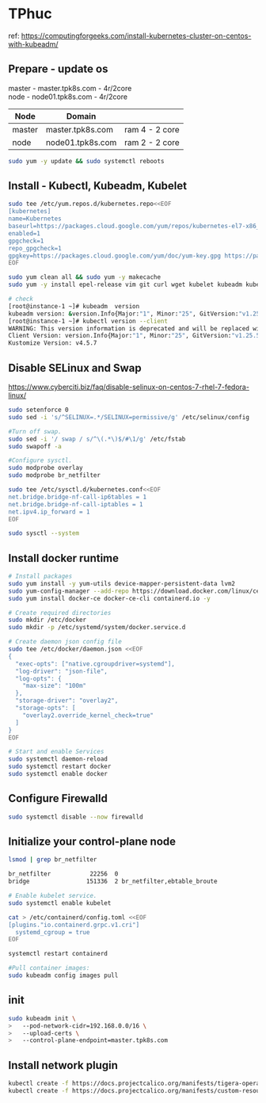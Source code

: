 # TPhuc

ref: https://computingforgeeks.com/install-kubernetes-cluster-on-centos-with-kubeadm/

## Prepare - update os

master - master.tpk8s.com - 4r/2core \
node   - node01.tpk8s.com - 4r/2core

|Node   |Domain             |                 |
|-------|-------------------|-----------------|
| master|master.tpk8s.com   | ram 4 - 2 core  |
| node  | node01.tpk8s.com  | ram 2 - 2 core  |

```bash
sudo yum -y update && sudo systemctl reboots
```

## Install - Kubectl, Kubeadm, Kubelet

```bash
sudo tee /etc/yum.repos.d/kubernetes.repo<<EOF
[kubernetes]
name=Kubernetes
baseurl=https://packages.cloud.google.com/yum/repos/kubernetes-el7-x86_64
enabled=1
gpgcheck=1
repo_gpgcheck=1
gpgkey=https://packages.cloud.google.com/yum/doc/yum-key.gpg https://packages.cloud.google.com/yum/doc/rpm-package-key.gpg
EOF

sudo yum clean all && sudo yum -y makecache
sudo yum -y install epel-release vim git curl wget kubelet kubeadm kubectl --disableexcludes=kubernetes
```
```bash
# check
[root@instance-1 ~]# kubeadm  version
kubeadm version: &version.Info{Major:"1", Minor:"25", GitVersion:"v1.25.5", GitCommit:"804d6167111f6858541cef440ccc53887fbbc96a", GitTreeState:"clean", BuildDate:"2022-12-08T10:13:29Z", GoVersion:"go1.19.4", Compiler:"gc", Platform:"linux/amd64"}
[root@instance-1 ~]# kubectl version --client
WARNING: This version information is deprecated and will be replaced with the output from kubectl version --short.  Use --output=yaml|json to get the full version.
Client Version: version.Info{Major:"1", Minor:"25", GitVersion:"v1.25.5", GitCommit:"804d6167111f6858541cef440ccc53887fbbc96a", GitTreeState:"clean", BuildDate:"2022-12-08T10:15:02Z", GoVersion:"go1.19.4", Compiler:"gc", Platform:"linux/amd64"}
Kustomize Version: v4.5.7
```

## Disable SELinux and Swap

https://www.cyberciti.biz/faq/disable-selinux-on-centos-7-rhel-7-fedora-linux/

```bash
sudo setenforce 0
sudo sed -i 's/^SELINUX=.*/SELINUX=permissive/g' /etc/selinux/config

#Turn off swap.
sudo sed -i '/ swap / s/^\(.*\)$/#\1/g' /etc/fstab
sudo swapoff -a

#Configure sysctl.
sudo modprobe overlay
sudo modprobe br_netfilter

sudo tee /etc/sysctl.d/kubernetes.conf<<EOF
net.bridge.bridge-nf-call-ip6tables = 1
net.bridge.bridge-nf-call-iptables = 1
net.ipv4.ip_forward = 1
EOF

sudo sysctl --system
```

## Install docker runtime

```bash
# Install packages
sudo yum install -y yum-utils device-mapper-persistent-data lvm2
sudo yum-config-manager --add-repo https://download.docker.com/linux/centos/docker-ce.repo
sudo yum install docker-ce docker-ce-cli containerd.io -y

# Create required directories
sudo mkdir /etc/docker
sudo mkdir -p /etc/systemd/system/docker.service.d

# Create daemon json config file
sudo tee /etc/docker/daemon.json <<EOF
{
  "exec-opts": ["native.cgroupdriver=systemd"],
  "log-driver": "json-file",
  "log-opts": {
    "max-size": "100m"
  },
  "storage-driver": "overlay2",
  "storage-opts": [
    "overlay2.override_kernel_check=true"
  ]
}
EOF

# Start and enable Services
sudo systemctl daemon-reload 
sudo systemctl restart docker
sudo systemctl enable docker
```

## Configure Firewalld

```bash
sudo systemctl disable --now firewalld
```

## Initialize your control-plane node

```bash
lsmod | grep br_netfilter

br_netfilter           22256  0 
bridge                151336  2 br_netfilter,ebtable_broute

# Enable kubelet service.
sudo systemctl enable kubelet

cat > /etc/containerd/config.toml <<EOF
[plugins."io.containerd.grpc.v1.cri"]
  systemd_cgroup = true
EOF

systemctl restart containerd

#Pull container images:
sudo kubeadm config images pull
```

## init

```bash
sudo kubeadm init \
>   --pod-network-cidr=192.168.0.0/16 \
>   --upload-certs \
>   --control-plane-endpoint=master.tpk8s.com
```

## Install network plugin

```bash
kubectl create -f https://docs.projectcalico.org/manifests/tigera-operator.yaml 
kubectl create -f https://docs.projectcalico.org/manifests/custom-resources.yaml
```
